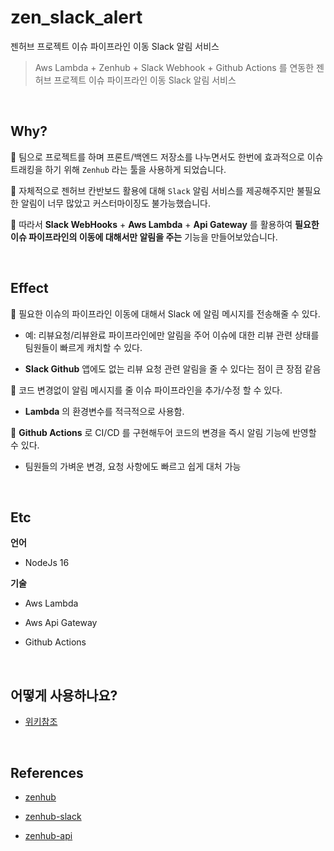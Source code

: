 # zen_slack_alert

젠허브 프로젝트 이슈 파이프라인 이동 Slack 알림 서비스

> Aws Lambda + Zenhub + Slack Webhook + Github Actions 를 연동한 젠허브 프로젝트 이슈 파이프라인 이동 Slack 알림 서비스

<br>

## Why?

🔗 팀으로 프로젝트를 하며 프론트/백엔드 저장소를 나누면서도 한번에 효과적으로 이슈 트래킹을 하기 위해 `Zenhub` 라는 툴을 사용하게 되었습니다.

🔗 자체적으로 젠허브 칸반보드 활용에 대해 `Slack` 알림 서비스를 제공해주지만 불필요한 알림이 너무 많았고 커스터마이징도 불가능했습니다.

🔗 따라서 **Slack WebHooks** + **Aws Lambda** + **Api Gateway** 를 활용하여 **필요한 이슈 파이프라인의 이동에 대해서만 알림을 주는** 기능을 만들어보았습니다.

<br>

## Effect

🔗 필요한 이슈의 파이프라인 이동에 대해서 Slack 에 알림 메시지를 전송해줄 수 있다.

- 예: 리뷰요청/리뷰완료 파이프라인에만 알림을 주어 이슈에 대한 리뷰 관련 상태를 팀원들이 빠르게 캐치할 수 있다.

- **Slack Github** 앱에도 없는 리뷰 요청 관련 알림을 줄 수 있다는 점이 큰 장점 같음

🔗 코드 변경없이 알림 메시지를 줄 이슈 파이프라인을 추가/수정 할 수 있다.

- **Lambda** 의 환경변수를 적극적으로 사용함.

🔗 **Github Actions** 로 CI/CD 를 구현해두어 코드의 변경을 즉시 알림 기능에 반영할 수 있다.

- 팀원들의 가벼운 변경, 요청 사항에도 빠르고 쉽게 대처 가능

<br>

## Etc

**언어**

- NodeJs 16

**기술**

- Aws Lambda

- Aws Api Gateway

- Github Actions

<br>

## 어떻게 사용하나요?

- [위키참조](https://github.com/pds0309/zen_slack_alert/wiki/How_To_Use)

<br>

## References

- [zenhub](https://www.zenhub.com/)

- [zenhub-slack](https://blog.zenhub.com/zenhub-slack/)

- [zenhub-api](https://github.com/ZenHubIO/API)
